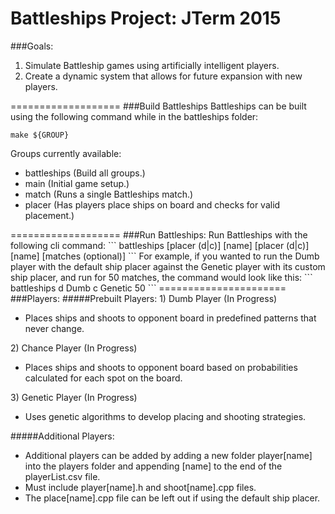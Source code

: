 # Battleships Project: JTerm 2015

###Goals:
1) Simulate Battleship games using artificially intelligent players.<br/>
2) Create a dynamic system that allows for future expansion with new players.<br/>

===================
###Build Battleships
Battleships can be built using the following command while in the battleships folder:
```
make ${GROUP}
```
Groups currently available:
<ul>
   <li>
      battleships  (Build all groups.)
   </li>
   <li>
      main  (Initial game setup.)
   </li>
   <li>
      match  (Runs a single Battleships match.)
   </li>
   <li>
      placer  (Has players place ships on board and checks for valid placement.)
   </li>
</ul>
===================
###Run Battleships:
Run Battleships with the following cli command:
```
   battleships [placer (d|c)] [name] [placer (d|c)] [name] [matches (optional)]
```
For example, if you wanted to run the Dumb player with the default ship placer against the Genetic player with its custom ship placer, and run for 50 matches, the command would look like this:
```
   battleships d Dumb c Genetic 50
```
======================
###Players:
#####Prebuilt Players:
1) Dumb Player (In Progress)
<ul>
   <li>Places ships and shoots to opponent board in predefined patterns that never change.</li>
</ul>
2) Chance Player (In Progress)
<ul>
   <li>Places ships and shoots to opponent board based on probabilities calculated for each spot on the board.</li>
</ul>
3) Genetic Player (In Progress)
<ul>
   <li>Uses genetic algorithms to develop placing and shooting strategies.</li>
</ul>

#####Additional Players:
<ul>
   <li>
      Additional players can be added by adding a new folder player[name] into the players folder and appending [name] to the end of the playerList.csv file.
   </li>
   <li>
      Must include player[name].h and shoot[name].cpp files.
   </li>
   <li>
      The place[name].cpp file can be left out if using the default ship placer.
   </li>
</ul>
